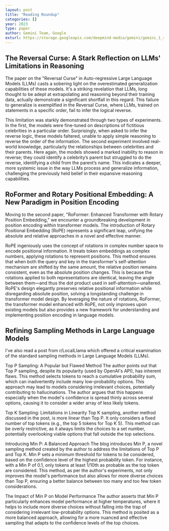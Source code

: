 ```yaml
---
layout: post
title: "Reading Roundup"
categories: []
year: 2023
type: paper
author: Gemini Team, Google
exturl: https://storage.googleapis.com/deepmind-media/gemini/gemini_1_report.pdf
---
```


## The Reversal Curse: A Stark Reflection on LLMs' Limitations in Reasoning

The paper on the "Reversal Curse" in Auto-regressive Large Language Models (LLMs) casts a sobering light on the overestimated generalization capabilities of these models. It's a striking revelation that LLMs, long thought to be adept at extrapolating and reasoning beyond their training data, actually demonstrate a significant shortfall in this regard. This failure to generalize is exemplified in the Reversal Curse, where LLMs, trained on statements in a specific order, fail to infer the logical reverse.

This limitation was starkly demonstrated through two types of experiments. In the first, the models were fine-tuned on descriptions of fictitious celebrities in a particular order. Surprisingly, when asked to infer the reverse logic, these models faltered, unable to apply simple reasoning to reverse the order of the information. The second experiment involved real-world knowledge, particularly the relationships between celebrities and their parents. Here again, the models showed a marked inability to reason in reverse; they could identify a celebrity’s parent but struggled to do the reverse, identifying a child from the parent’s name. This indicates a deeper, more systemic issue in the way LLMs process and generalize information, challenging the previously held belief in their expansive reasoning capabilities.

## RoFormer and Rotary Positional Embedding: A New Paradigm in Position Encoding

Moving to the second paper, "RoFormer: Enhanced Transformer with Rotary Position Embedding," we encounter a groundbreaking development in position encoding within transformer models. The introduction of Rotary Positional Embedding (RoPE) represents a significant leap, unifying the absolute and relative approaches in a novel and effective manner.

RoPE ingeniously uses the concept of rotations in complex number space to encode positional information. It treats token embeddings as complex numbers, applying rotations to represent positions. This method ensures that when both the query and key in the transformer's self-attention mechanism are shifted by the same amount, the relative position remains consistent, even as the absolute position changes. This is because the rotations applied to both representations are identical, leaving the angle between them—and thus the dot product used in self-attention—unaltered. RoPE's design elegantly preserves relative positional information while disregarding absolute position, solving a longstanding challenge in transformer model design. By leveraging the nature of rotations, RoFormer, the transformer model enhanced with RoPE, not only improves upon existing models but also provides a new framework for understanding and implementing position encoding in language models.

## Refining Sampling Methods in Large Language Models

I've also read a post from r/LocalLlama which offered a critical examination of the standard sampling methods in Large Language Models (LLMs).

Top P Sampling: A Popular but Flawed Method
The author points out that Top P sampling, despite its popularity (used by OpenAI's API), has inherent flaws. This method selects tokens to reach a cumulative probability sum, which can inadvertently include many low-probability options. This approach may lead to models considering irrelevant choices, potentially contributing to hallucinations. The author argues that this happens especially when the model's confidence is spread thinly across several options, causing it to consider a wider array of less likely tokens.

Top K Sampling: Limitations in Linearity
Top K sampling, another method discussed in the post, is more linear than Top P. It only considers a fixed number of top tokens (e.g., the top 5 tokens for Top K 5). This method can be overly restrictive, as it always limits the choices to a set number, potentially overlooking viable options that fall outside the top selections.

Introducing Min P: A Balanced Approach
The blog introduces Min P, a novel sampling method created by the author to address the limitations of Top P and Top K. Min P sets a minimum threshold for tokens to be considered, based on the confidence level of the highest probability token. For instance, with a Min P of 0.1, only tokens at least 1/10th as probable as the top token are considered. This method, as per the author's experiments, not only improves the model's performance but also allows for more diverse choices than Top P, ensuring a better balance between too many and too few token considerations.

The Impact of Min P on Model Performance
The author asserts that Min P particularly enhances model performance at higher temperatures, where it helps to include more diverse choices without falling into the trap of considering irrelevant low-probability options. This method is posited as a more balanced approach, allowing for a more nuanced and effective sampling that adapts to the confidence levels of the top choices.
